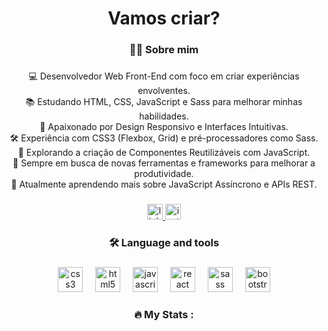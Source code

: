 <h1 align="center">Vamos criar?</h1>

###

<h3 align="center">👩‍💻  Sobre mim</h3>

###

<p align="center">💻 Desenvolvedor Web Front-End com foco em criar experiências envolventes.<br>📚 Estudando HTML, CSS, JavaScript e Sass para melhorar minhas habilidades.<br>🎨 Apaixonado por Design Responsivo e Interfaces Intuitivas.<br>🛠️ Experiência com CSS3 (Flexbox, Grid) e pré-processadores como Sass.<br>🚀 Explorando a criação de Componentes Reutilizáveis com JavaScript.<br>🔄 Sempre em busca de novas ferramentas e frameworks para melhorar a produtividade.<br>🌱 Atualmente aprendendo mais sobre JavaScript Assíncrono e APIs REST.</p>

###

<div align="center">
  <a href="https://www.linkedin.com/in/leonardovcoimbra/" target="_blank">
    <img src="https://img.shields.io/static/v1?message=LinkedIn&logo=linkedin&label=&color=black&logoColor=white&labelColor=&style=for-the-badge" height="25" alt="linkedin logo"  />
  </a>
  <a href="https://www.instagram.com/leonardocoimbra/" target="_blank">
    <img src="https://img.shields.io/static/v1?message=Instagram&logo=instagram&label=&color=black&logoColor=white&labelColor=&style=for-the-badge" height="25" alt="instagram logo"  />
  </a>
</div>

###

<h3 align="center">🛠 Language and tools</h3>

###

<div align="center">
  <img src="https://cdn.jsdelivr.net/gh/devicons/devicon/icons/css3/css3-original.svg" height="40" alt="css3 logo"  />
  <img width="12" />
  <img src="https://cdn.jsdelivr.net/gh/devicons/devicon/icons/html5/html5-original.svg" height="40" alt="html5 logo"  />
  <img width="12" />
  <img src="https://cdn.jsdelivr.net/gh/devicons/devicon/icons/javascript/javascript-original.svg" height="40" alt="javascript logo"  />
  <img width="12" />
  <img src="https://cdn.jsdelivr.net/gh/devicons/devicon/icons/react/react-original.svg" height="40" alt="react logo"  />
  <img width="12" />
  <img src="https://cdn.jsdelivr.net/gh/devicons/devicon/icons/sass/sass-original.svg" height="40" alt="sass logo"  />
  <img width="12" />
  <img src="https://cdn.jsdelivr.net/gh/devicons/devicon/icons/bootstrap/bootstrap-original.svg" height="40" alt="bootstrap logo"  />
</div>

###

<h3 align="center">🔥   My Stats :</h3>

###
